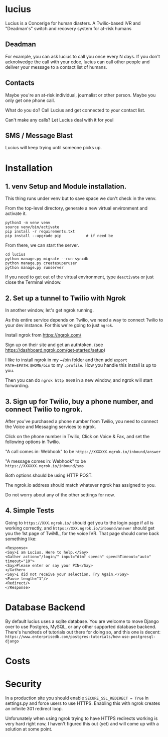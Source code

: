 # lucius

Lucius is a Concerige for human diasters.
A Twilio-based IVR and "Deadman's" switch and recovery system for at-risk humans

## Deadman

For example, you can ask lucius to call you once every N days. If you don't
acknolwedge the call with your cdoe,  lucius can call other people and deliver
your message to a contact list of humans.

## Contacts

Maybe you're an at-risk individual, journalist or other person. Maybe you only get one phone call. 

What do you do? Call Lucius and get connected to your contact list.

Can't make any calls? Let Lucius deal with it for youl

## SMS / Message Blast

Lucius will keep trying until someone picks up.

# Installation
## 1. venv Setup and Module installation.

This thing runs under venv but to save space we don't check in the venv.

From the top-level directory, generate a new virtual environment and activate it.

```
python3 -m venv venv
source venv/bin/activate
pip install -r requirements.txt 
pip install --upgrade pip           # if need be
```

From there, we can start the server.

```
cd lucius
python manage.py migrate --run-syncdb
python manage.py createsuperuser
python manage.py runserver  
```

If you need to get out of the virtual environment, type `deactivate` or just close the Terminal window.

## 2. Set up a tunnel to Twilio with Ngrok

In another window, let's get ngrok running.

As this entire service depends on Twilio, we need a way to connect Twilio to your
dev instance. For this we're going to just `ngrok`.

Install ngrok from https://ngrok.com/

Sign up on their site and get an authtoken. (see https://dashboard.ngrok.com/get-started/setup)

I like to install ngrok in my ~/bin folder and then add `export PATH=$PATH:$HOME/bin` to my `.profile`. How you handle this install is up to you.

Then you can do `ngrok http 8000` in a new window, and ngrok will start forwarding.

## 3. Sign up for Twilio, buy a phone number, and connect Twilio to ngrok.

After you've purchased a phone number from Twilio, you need to connect the Voice and Messaging services to ngrok.

Click on the phone number in Twilio, Click on Voice & Fax, and set the following options in Twilio. 

"A call comes in: Webhook" to be `https://XXXXXX.ngrok.io/inbound/answer`

"A message comes in: Webhook" to be `https://XXXXXX.ngrok.io/inbound/sms`

Both options should be using HTTP POST.

The ngrok.io address should match whatever ngrok has assigned to you. 

Do not worry about any of the other settings for now.

## 4. Simple Tests

Going to `https://XXX.ngrok.io/` should get you to the login page if all is working correctly, and `https://XXX.ngrok.io/inbound/answer` should get you the 1st page of TwiML, for the voice IVR. That page should come back something like:

```
<Response>
<Say>I am Lucius. Here to help.</Say>
<Gather action="/login/" input="dtmf speech" speechTimeout="auto" timeout="10">
<Say>Please enter or say your PIN</Say>
</Gather>
<Say>I did not receive your selection. Try Again.</Say>
<Pause length="1"/>
<Redirect/>
</Response>
```

# Database Backend

By default lucius uses a sqlite database. You are welcome to move Django over to use Postgres, MySQL, or any other supported database backend. There's hundreds of tutorials out there for doing so, and this one is decent:  `https://www.enterprisedb.com/postgres-tutorials/how-use-postgresql-django`


# Costs


# Security

In a production site you should enable `SECURE_SSL_REDIRECT = True` in settings.py and force users to use HTTPS. Enabling this with ngrok creates an infinite 301 redirect loop. 

Unforunately when using ngrok trying to have HTTPS redirects working is very hard right now, I haven't figured this out (yet) and will come up with a solution at some point.
